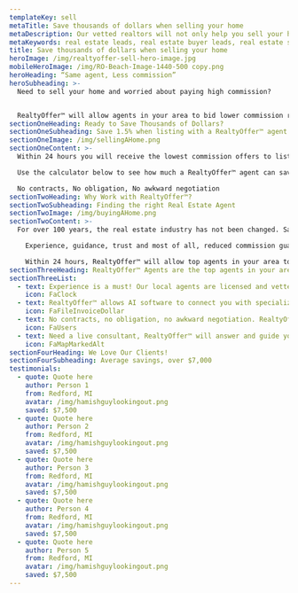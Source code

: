 ```yaml
---
templateKey: sell
metaTitle: Save thousands of dollars when selling your home
metaDescription: Our vetted realtors will not only help you sell your house, but will offer part of their commission to win your business!
metaKeywords: real estate leads, real estate buyer leads, real estate seller leads
title: Save thousands of dollars when selling your home
heroImage: /img/realtyoffer-sell-hero-image.jpg
mobileHeroImage: /img/RO-Beach-Image-1440-500 copy.png
heroHeading: “Same agent, Less commission”
heroSubheading: >-
  Need to sell your home and worried about paying high commission?


  RealtyOffer™ will allow agents in your area to bid lower commission rates to win your business!Completely free.
sectionOneHeading: Ready to Save Thousands of Dollars?
sectionOneSubheading: Save 1.5% when listing with a RealtyOffer™ agent
sectionOneImage: /img/sellingAHome.png
sectionOneContent: >-
  Within 24 hours you will receive the lowest commission offers to list and sell your home. Our clients are saving up to two percent off the typical commissions agents usually charge, which in turn is saving thousands of dollars!

  Use the calculator below to see how much a RealtyOffer™ agent can save you.

  No contracts, No obligation, No awkward negotiation
sectionTwoHeading: Why Work with RealtyOffer™?
sectionTwoSubheading: Finding the right Real Estate Agent
sectionTwoImage: /img/buyingAHome.png
sectionTwoContent: >-
  For over 100 years, the real estate industry has not been changed. Same documents, same agent, and same commission structure! RealtyOffer™ is meant to empower and educate the consumer. Our licensed and vetted agents will do the right thing for you.

    Experience, guidance, trust and most of all, reduced commission guaranteed! RealtyOffer™ agents remove the stress from the experience of selling a home by providing market knowledge and expertise in the negotiation process. RealtyOffer™ will not only connect you with a top local agent, but we will also make sure you receive the best deal possible, as our agents bid to win!

    Within 24 hours, RealtyOffer™ will allow top agents in your area to simply “Bid” lower commission to win your business – this means more money in your pocket at the closing.
sectionThreeHeading: RealtyOffer™ Agents are the top agents in your area
sectionThreeList:
  - text: Experience is a must! Our local agents are licensed and vetted. All agents must have closed at least 12 transactions in the past year and have a license in good standing with the state and realtor associations.
    icon: FaClock
  - text: RealtyOffer™ allows AI software to connect you with specialized agents in your area, that have the most experience with selling or buying a home.
    icon: FaFileInvoiceDollar
  - text: No contracts, no obligation, no awkward negotiation. RealtyOffer™ empowers and educates the consumer – if you are not happy with your agent, simply cancel and start over. Completely free!
    icon: FaUsers
  - text: Need a live consultant, RealtyOffer™ will answer and guide you with any questions you have. Our founders have over 25 years of experience in the Real Estate industry.
    icon: FaMapMarkedAlt
sectionFourHeading: We Love Our Clients!
sectionFourSubheading: Average savings, over $7,000
testimonials:
  - quote: Quote here
    author: Person 1
    from: Redford, MI
    avatar: /img/hamishguylookingout.png
    saved: $7,500
  - quote: Quote here
    author: Person 2
    from: Redford, MI
    avatar: /img/hamishguylookingout.png
    saved: $7,500
  - quote: Quote here
    author: Person 3
    from: Redford, MI
    avatar: /img/hamishguylookingout.png
    saved: $7,500
  - quote: Quote here
    author: Person 4
    from: Redford, MI
    avatar: /img/hamishguylookingout.png
    saved: $7,500
  - quote: Quote here
    author: Person 5
    from: Redford, MI
    avatar: /img/hamishguylookingout.png
    saved: $7,500
---
```

